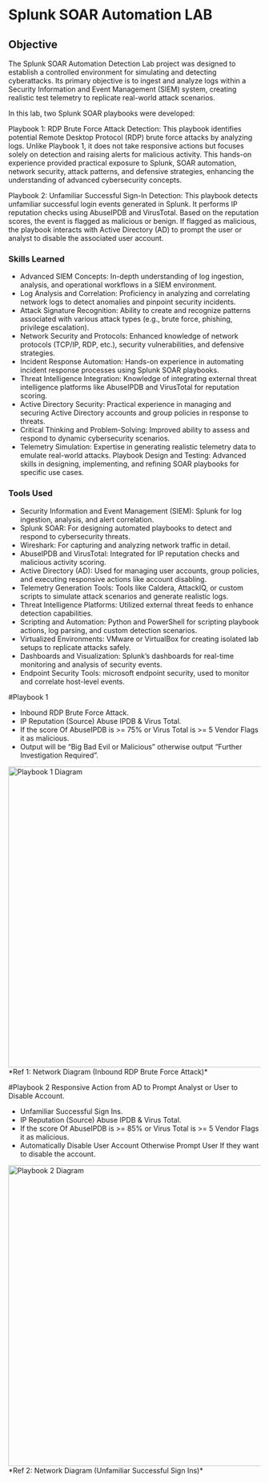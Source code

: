 # Splunk SOAR Automation LAB

## Objective
The Splunk SOAR Automation Detection Lab project was designed to establish a controlled environment for simulating and detecting cyberattacks. Its primary objective is to ingest and analyze logs within a Security Information and Event Management (SIEM) system, creating realistic test telemetry to replicate real-world attack scenarios.

In this lab, two Splunk SOAR playbooks were developed:

Playbook 1: RDP Brute Force Attack Detection:
This playbook identifies potential Remote Desktop Protocol (RDP) brute force attacks by analyzing logs.
Unlike Playbook 1, it does not take responsive actions but focuses solely on detection and raising alerts for malicious activity.
This hands-on experience provided practical exposure to Splunk, SOAR automation, network security, attack patterns, and defensive strategies, enhancing the understanding of advanced cybersecurity concepts.

Playbook 2: Unfamiliar Successful Sign-In Detection:
This playbook detects unfamiliar successful login events generated in Splunk.
It performs IP reputation checks using AbuseIPDB and VirusTotal. Based on the reputation scores, the event is flagged as malicious or benign.
If flagged as malicious, the playbook interacts with Active Directory (AD) to prompt the user or analyst to disable the associated user account.

### Skills Learned
- Advanced SIEM Concepts:
  In-depth understanding of log ingestion, analysis, and operational workflows in a SIEM environment.
- Log Analysis and Correlation:
  Proficiency in analyzing and correlating network logs to detect anomalies and pinpoint security incidents.
- Attack Signature Recognition:
  Ability to create and recognize patterns associated with various attack types (e.g., brute force, phishing, privilege escalation).
- Network Security and Protocols:
  Enhanced knowledge of network protocols (TCP/IP, RDP, etc.), security vulnerabilities, and defensive strategies.
- Incident Response Automation:
  Hands-on experience in automating incident response processes using Splunk SOAR playbooks.
- Threat Intelligence Integration:
  Knowledge of integrating external threat intelligence platforms like AbuseIPDB and VirusTotal for reputation scoring.
- Active Directory Security:
  Practical experience in managing and securing Active Directory accounts and group policies in response to threats.
- Critical Thinking and Problem-Solving:
  Improved ability to assess and respond to dynamic cybersecurity scenarios.
- Telemetry Simulation: Expertise in generating realistic telemetry data to emulate real-world attacks.
   Playbook Design and Testing: Advanced skills in designing, implementing, and refining SOAR playbooks for specific use cases.

### Tools Used
- Security Information and Event Management (SIEM): Splunk for log ingestion, analysis, and alert correlation.
- Splunk SOAR: For designing automated playbooks to detect and respond to cybersecurity threats.
- Wireshark: For capturing and analyzing network traffic in detail.
- AbuseIPDB and VirusTotal: Integrated for IP reputation checks and malicious activity scoring.
- Active Directory (AD): Used for managing user accounts, group policies, and executing responsive actions like account disabling.
- Telemetry Generation Tools: Tools like Caldera, AttackIQ, or custom scripts to simulate attack scenarios and generate realistic logs.
- Threat Intelligence Platforms: Utilized external threat feeds to enhance detection capabilities.
- Scripting and Automation: Python and PowerShell for scripting playbook actions, log parsing, and custom detection scenarios.
- Virtualized Environments: VMware or VirtualBox for creating isolated lab setups to replicate attacks safely.
- Dashboards and Visualization: Splunk’s dashboards for real-time monitoring and analysis of security events.
- Endpoint Security Tools: microsoft endpoint security, used to monitor and correlate host-level events.

#Playbook 1 
- Inbound RDP Brute Force Attack.
- IP Reputation (Source) Abuse IPDB & Virus Total.
- If the score Of AbuseIPDB is >= 75% or Virus Total is >= 5 Vendor Flags it as malicious.
- Output will be “Big Bad Evil or Malicious” otherwise output “Further Investigation Required”.
<div>
  <img src="https://i.imgur.com/JPwHLng.png" alt="Playbook 1 Diagram" width="600">
</div>
*Ref 1: Network Diagram (Inbound RDP Brute Force Attack)*




#Playbook 2 Responsive Action from AD to Prompt Analyst or User to Disable Account.
- Unfamiliar Successful Sign Ins.
- IP Reputation (Source) Abuse IPDB & Virus Total.
- If the score Of AbuseIPDB is >= 85% or Virus Total is >= 5 Vendor Flags it as malicious.
- Automatically Disable User Account Otherwise Prompt User If they want to disable the account.
<div>
  <img src="https://imgur.com/HFs5fed.png" alt="Playbook 2 Diagram" width="600">
</div>
*Ref 2: Network Diagram (Unfamiliar Successful Sign Ins)*

